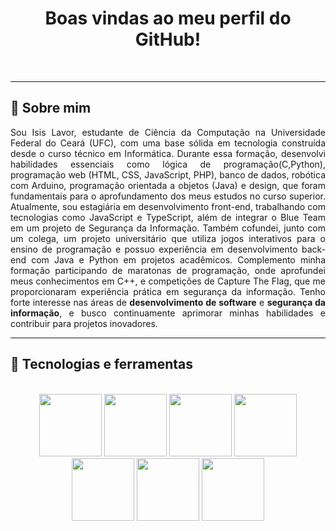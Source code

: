<h1 align = "center">Boas vindas ao meu perfil do GitHub!</h1>
<br>
<hr>
<h2>📌 Sobre mim</h2>
<p align = "justify">
Sou Isis Lavor, estudante de Ciência da Computação na Universidade Federal do Ceará (UFC), com uma base sólida em tecnologia construída desde o curso técnico em Informática. Durante essa formação, desenvolvi habilidades essenciais como lógica de programação(C,Python), programação web (HTML, CSS, JavaScript, PHP), banco de dados, robótica com Arduino, programação orientada a objetos (Java) e design, que foram fundamentais para o aprofundamento dos meus estudos no curso superior.  Atualmente, sou estagiária em desenvolvimento front-end, trabalhando com tecnologias como JavaScript e TypeScript, além de integrar o Blue Team em um projeto de Segurança da Informação. Também cofundei, junto com um colega, um projeto universitário que utiliza jogos interativos para o ensino de programação e possuo experiência em desenvolvimento back-end com Java e Python em projetos acadêmicos.  Complemento minha formação participando de maratonas de programação, onde aprofundei meus conhecimentos em C++, e competições de Capture The Flag, que me proporcionaram experiência prática em segurança da informação. Tenho forte interesse nas áreas de <b>desenvolvimento de software</b> e <b>segurança da informação</b>, e busco continuamente aprimorar minhas habilidades e contribuir para projetos inovadores.  
</p>
<hr><h2>🔨 Tecnologias e ferramentas</h2><br>
<div align ="center">
<img width="100px" src="https://cdn.jsdelivr.net/gh/devicons/devicon/icons/arduino/arduino-original.svg" />
<img width="100px" src="https://cdn.jsdelivr.net/gh/devicons/devicon/icons/css3/css3-original.svg" />
<img width="100px" src="https://cdn.jsdelivr.net/gh/devicons/devicon/icons/html5/html5-original.svg" />
<img width="100px" src="https://cdn.jsdelivr.net/gh/devicons/devicon/icons/javascript/javascript-original.svg" />
<img width="100px" src="https://cdn.jsdelivr.net/gh/devicons/devicon/icons/c/c-original.svg" />
<img width="100px" src="https://cdn.jsdelivr.net/gh/devicons/devicon/icons/python/python-original.svg" />
<img width="100px" src="https://img.icons8.com/?size=100&id=wpZmKzk11AzJ&format=png&color=000000"/>
</div>
          
<!--<hr><h3>👩‍💻 Estou aprendendo </h3>
<hr><br>-->

